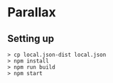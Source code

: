 # Parallax

## Setting up

    > cp local.json-dist local.json
    > npm install
    > npm run build
    > npm start
